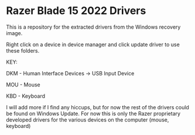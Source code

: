 # Razer Blade 15 2022 Drivers
This is a repository for the extracted drivers from the Windows recovery image.

Right click on a device in device manager and click update driver to use these folders.

KEY:

DKM - Human Interface Devices -> USB Input Device

MOU - Mouse

KBD - Keyboard


I will add more if I find any hiccups, but for now the rest of the drivers could be found on Windows Update. For now this is only the Razer proprietary developed drivers for the various devices on the computer (mouse, keyboard)
